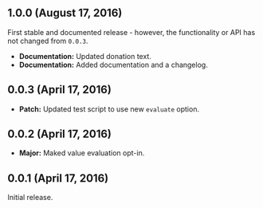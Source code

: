 ## 1.0.0 (August 17, 2016)

First stable and documented release - however, the functionality or API has not changed from `0.0.3`.

* __Documentation:__ Updated donation text.
* __Documentation:__ Added documentation and a changelog.

## 0.0.3 (April 17, 2016)

* __Patch:__ Updated test script to use new `evaluate` option.

## 0.0.2 (April 17, 2016)

* __Major:__ Maked value evaluation opt-in.

## 0.0.1 (April 17, 2016)

Initial release.